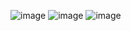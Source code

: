 ![image](https://github.com/user-attachments/assets/79efe457-cdc0-495d-98e2-3591daf8372c)
![image](https://github.com/user-attachments/assets/01f4dcb6-cc3d-4a23-a094-2eb5729f55fd)
![image](https://github.com/user-attachments/assets/9df162c2-1bc4-4ff1-b184-92472023a3c7)
